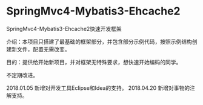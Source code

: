 # SpringMvc4-Mybatis3-Ehcache2
SpringMvc4-Mybatis3-Ehcache2快速开发框架

介绍：本项目只搭建了最基础的框架部分，并包含部分示例代码，按照示例结构创建新文件，配置无需改变。

目的：提供给开始新项目，并对框架无特殊要求，想快速开始编码的同学。

不定期改进。

2018.01.05 新增对开发工具Eclipse和Idea的支持。
2018.04.20 新增对事物的注解支持。